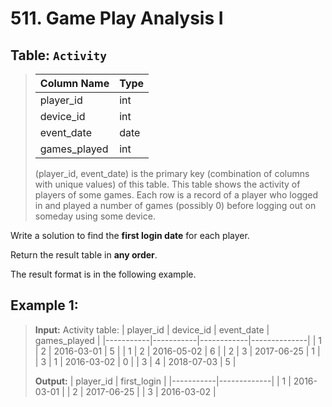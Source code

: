 # 511. Game Play Analysis I

## Table: ```Activity```

>| Column Name  | Type    |
>|--------------|---------|
>| player_id    | int     |
>| device_id    | int     |
>| event_date   | date    |
>| games_played | int     |
>
>(player_id, event_date) is the primary key (combination of columns with unique values) of this table.
>This table shows the activity of players of some games.
>Each row is a record of a player who logged in and played a number of games (possibly 0) before logging out on someday using some device.
 

Write a solution to find the **first login date** for each player.

Return the result table in **any order**.

The result format is in the following example.

 

## Example 1:  

>**Input:** 
>Activity table:
>| player_id | device_id | event_date | games_played |
>|-----------|-----------|------------|--------------|
>| 1         | 2         | 2016-03-01 | 5            |
>| 1         | 2         | 2016-05-02 | 6            |
>| 2         | 3         | 2017-06-25 | 1            |
>| 3         | 1         | 2016-03-02 | 0            |
>| 3         | 4         | 2018-07-03 | 5            |
>
>**Output:** 
>| player_id | first_login |
>|-----------|-------------|
>| 1         | 2016-03-01  |
>| 2         | 2017-06-25  |
>| 3         | 2016-03-02  |
